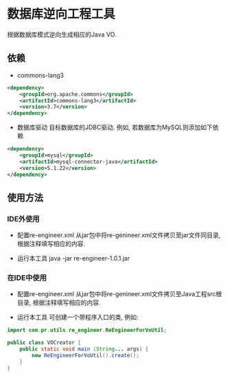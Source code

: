 # 数据库逆向工程工具
根据数据库模式逆向生成相应的Java VO.

## 依赖
* commons-lang3
```xml
<dependency>
    <groupId>org.apache.commons</groupId>
    <artifactId>commons-lang3</artifactId>
    <version>3.7</version>
</dependency>
```

* 数据库驱动
目标数据库的JDBC驱动. 
例如, 若数据库为MySQL则添加如下依赖
```xml
<dependency>
    <groupId>mysql</groupId>
    <artifactId>mysql-connector-java</artifactId>
    <version>5.1.22</version>
</dependency>
```

## 使用方法
### IDE外使用
* 配置re-engineer.xml
从jar包中将re-genineer.xml文件拷贝至jar文件同目录, 根据注释填写相应的内容.

* 运行本工具
java -jar re-engineer-1.0.1.jar

### 在IDE中使用
* 配置re-engineer.xml
从jar包中将re-genineer.xml文件拷贝至Java工程src根目录, 根据注释填写相应的内容.

* 运行本工具
可创建一个带程序入口的类, 例如:
```java
import com.pr.utils.re_engineer.ReEngineerForVoUtil;

public class VOCreator {
    public static void main (String... args) {
        new ReEngineerForVoUtil().create();
    }
}
```


